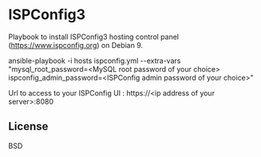 ISPConfig3
==========

Playbook to install ISPConfig3 hosting control panel (https://www.ispconfig.org) on Debian 9.

ansible-playbook -i hosts ispconfig.yml --extra-vars "mysql_root_password=\<MySQL root password of your choice\> ispconfig_admin_password=\<ISPConfig admin password of your choice\>"

Url to access to your ISPConfig UI : https://\<ip address of your server\>:8080

License
-------

BSD
